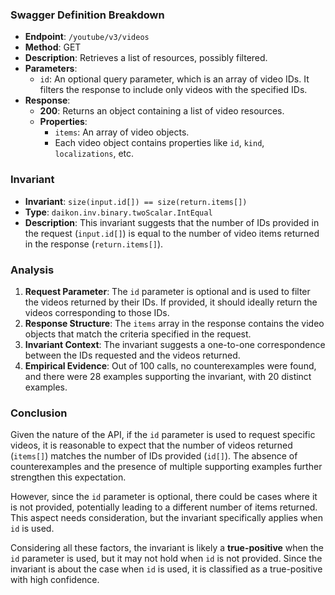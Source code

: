 ### Swagger Definition Breakdown

- **Endpoint**: `/youtube/v3/videos`
- **Method**: GET
- **Description**: Retrieves a list of resources, possibly filtered.
- **Parameters**:
  - `id`: An optional query parameter, which is an array of video IDs. It filters the response to include only videos with the specified IDs.
- **Response**:
  - **200**: Returns an object containing a list of video resources.
  - **Properties**:
    - `items`: An array of video objects.
    - Each video object contains properties like `id`, `kind`, `localizations`, etc.

### Invariant

- **Invariant**: `size(input.id[]) == size(return.items[])`
- **Type**: `daikon.inv.binary.twoScalar.IntEqual`
- **Description**: This invariant suggests that the number of IDs provided in the request (`input.id[]`) is equal to the number of video items returned in the response (`return.items[]`).

### Analysis

1. **Request Parameter**: The `id` parameter is optional and is used to filter the videos returned by their IDs. If provided, it should ideally return the videos corresponding to those IDs.
2. **Response Structure**: The `items` array in the response contains the video objects that match the criteria specified in the request.
3. **Invariant Context**: The invariant suggests a one-to-one correspondence between the IDs requested and the videos returned.
4. **Empirical Evidence**: Out of 100 calls, no counterexamples were found, and there were 28 examples supporting the invariant, with 20 distinct examples.

### Conclusion

Given the nature of the API, if the `id` parameter is used to request specific videos, it is reasonable to expect that the number of videos returned (`items[]`) matches the number of IDs provided (`id[]`). The absence of counterexamples and the presence of multiple supporting examples further strengthen this expectation.

However, since the `id` parameter is optional, there could be cases where it is not provided, potentially leading to a different number of items returned. This aspect needs consideration, but the invariant specifically applies when `id` is used.

Considering all these factors, the invariant is likely a **true-positive** when the `id` parameter is used, but it may not hold when `id` is not provided. Since the invariant is about the case when `id` is used, it is classified as a true-positive with high confidence.
